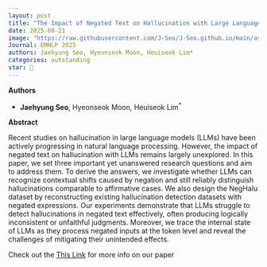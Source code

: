 ```yaml
---
layout: post
title: "The Impact of Negated Text on Hallucination with Large Language Models"
date: 2025-08-21
image: "https://raw.githubusercontent.com/J-Seo/J-Seo.github.io/main/assets/img/emnlp2025.png"
Journal: EMNLP 2025
authors: Jaehyung Seo, Hyeonseok Moon, Heuiseok Lim*
categories: outstanding
star: 🌟
---
```

**Authors**
- **Jaehyung Seo**, Hyeonseok Moon, Heuiseok Lim<sup>*</sup>

**Abstract**

Recent studies on hallucination in large language models (LLMs) have been actively progressing in natural language processing. However, the impact of negated text on hallucination with LLMs remains largely unexplored. In this paper, we set three important yet unanswered research questions and aim to address them. To derive the answers, we investigate whether LLMs can recognize contextual shifts caused by negation and still reliably distinguish hallucinations comparable to affirmative cases. We also design the NegHalu dataset by reconstructing existing hallucination detection datasets with negated expressions. Our experiments demonstrate that LLMs struggle to detect hallucinations in negated text effectively, often producing logically inconsistent or unfaithful judgments. Moreover, we trace the internal state of LLMs as they process negated inputs at the token level and reveal the challenges of mitigating their unintended effects.

Check out the [This Link][DOI] for more info on our paper

[DOI]: https://openreview.net/forum?id=VnLhUogHYE

